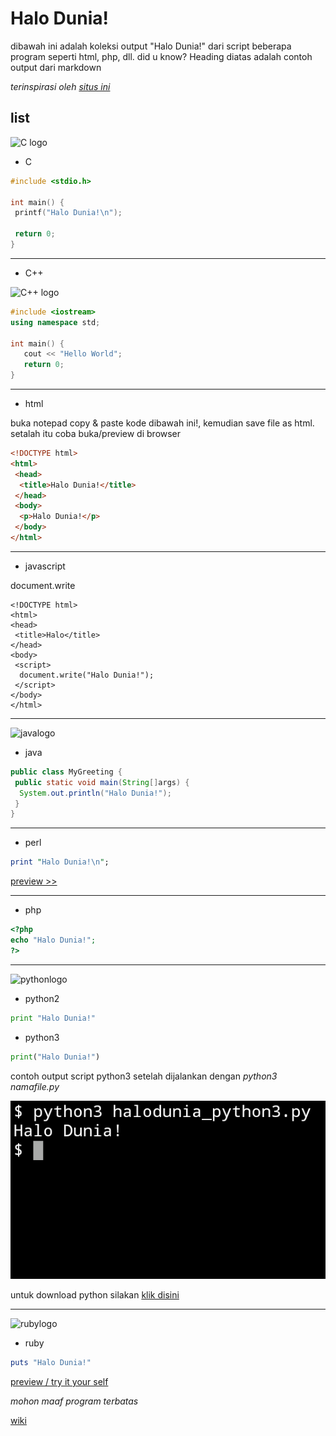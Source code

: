 # Halo Dunia!

dibawah ini adalah koleksi output "Halo Dunia!" dari script beberapa program seperti html, php, dll.
did u know? Heading diatas adalah contoh output dari markdown

*terinspirasi oleh [situs ini](http://helloworldcollection.de)*


## list

![C logo](https://fedrikaristiyanto.github.io/halo-dunia/img/clogo.svg)

- C

```c
#include <stdio.h>

int main() {
 printf("Halo Dunia!\n");

 return 0;
}
```


***

- C++

![C++ logo](https://fedrikaristiyanto.github.io/halo-dunia/img/cpplogo.svg)

```c++
#include <iostream>
using namespace std;

int main() {
   cout << "Hello World";
   return 0;
}
```

***

- html

buka notepad copy & paste kode dibawah ini!, kemudian save file as html.
setalah itu coba buka/preview di browser

```html
<!DOCTYPE html>
<html>
 <head>
  <title>Halo Dunia!</title>
 </head>
 <body>
  <p>Halo Dunia!</p>
 </body>
</html>
```

***

- javascript

document.write

```
<!DOCTYPE html>
<html>
<head>
 <title>Halo</title>
</head>
<body>
 <script>
  document.write("Halo Dunia!");
 </script>
</body>
</html>
```

***

![javalogo](https://fedrikaristiyanto.github.io/halo-dunia/img/javalogo.svg)

- java

```java
public class MyGreeting {
 public static void main(String[]args) {
  System.out.println("Halo Dunia!");
 }
}
```

***

- perl

```perl
print "Halo Dunia!\n";
```

[preview >>](https://fedrikaristiyanto.github.io/halo-dunia/prev/hdperl)

***

- php

```php
<?php
echo "Halo Dunia!";
?>
```

***

![pythonlogo](https://fedrikaristiyanto.github.io/halo-dunia/img/pythonlogo.svg)

- python2

```python
print "Halo Dunia!"
```


- python3

```python
print("Halo Dunia!")
```
contoh output script python3 setelah dijalankan dengan _python3 namafile.py_

![output](https://raw.githubusercontent.com/fedrikaristiyanto/halo-dunia/master/img/20190522_123340.png)

untuk download python silakan [klik disini](https://www.python.org)

***

![rubylogo](https://fedrikaristiyanto.github.io/halo-dunia/img/rubylogo.svg)

- ruby

```ruby
puts "Halo Dunia!"
```

[preview / try it your self]()

*mohon maaf program terbatas*

[wiki](https://github.com/fedrikaristiyanto/halo-dunia/wiki)
